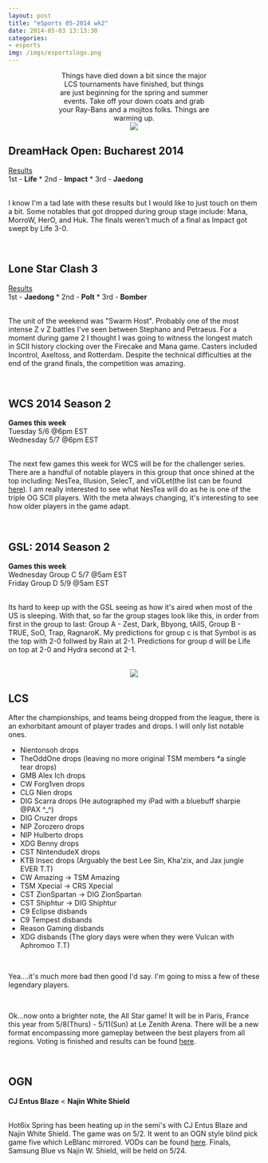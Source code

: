 ```yaml
---
layout: post
title: "eSports 05-2014 wk2"
date: 2014-05-03 13:13:30
categories:
- esports
img: /imgs/esportslogo.png
---
```


<div style='text-align:center;margin:0 20%;'>
  Things have died down a bit since the major LCS tournaments have finished, but things are just beginning for the spring and summer events. Take off your down coats and grab your Ray-Bans and a mojitos folks. Things are warming up.
</div>

<div style='text-align:center;'>
  <img src='{{site.base}}/imgs/starcraft_2_logo.jpg'/>
</div> 

<h2>DreamHack Open: Bucharest 2014</h2>
<div class='subtitle'>
<a href='http://wiki.teamliquid.net/starcraft2/2014_DreamHack_Open/Bucharest)'>Results</a><br/>
1st - <strong>Life</strong> * 2nd - <strong>Impact</strong> * 3rd - <strong>Jaedong</strong>
</div>
<br/>

I know I'm a tad late with these results but I would like to just touch on them a bit. Some notables that got dropped during group stage include: Mana, MorroW, HerO, and Huk. The finals weren't much of a final as Impact got swept by Life 3-0.

<br/>

<h2>Lone Star Clash 3</h2>
<div class='subtitle'>
<a href='http://wiki.teamliquid.net/starcraft2/Lone_Star_Clash_3'>Results</a><br/>
1st - <strong>Jaedong</strong> * 2nd - <strong>Polt</strong> * 3rd - <strong>Bomber</strong>
</div>
<br/>

The unit of the weekend was "Swarm Host". Probably one of the most intense Z v Z battles I've seen between Stephano and Petraeus. For a moment during game 2 I thought I was going to witness the longest match in SCII history clocking over the Firecake and Mana game. Casters included Incontrol, Axeltoss, and Rotterdam. Despite the technical difficulties at the end of the grand finals, the competition was amazing. 

<br/>

<h2>WCS 2014 Season 2</h2>
<div class='subtitle'>
<strong>Games this week</strong><br/>
Tuesday 5/6 @6pm EST<br/>
Wednesday 5/7 @6pm EST
</div>
<br/>

The next few games this week for WCS will be for the challenger series. There are a handful of notable players in this group that once shined at the top including: NesTea, Illusion, SelecT, and viOLet(the list can be found [here](http://wiki.teamliquid.net/starcraft2/2014_WCS_Season_2_America/Challenger)). I am really interested to see what NesTea will do as he is one of the triple OG SCII players. With the meta always changing, it's interesting to see how older players in the game adapt.

<br/>

<h2>GSL: 2014 Season 2</h2>
<div class='subtitle'>
<strong>Games this week</strong><br/>
Wednesday Group C 5/7 @5am EST<br/>
Friday Group D 5/9 @5am EST
</div>
<br/>

Its hard to keep up with the GSL seeing as how it's aired when most of the US is sleeping. With that, so far the group stages look like this, in order from first in the group to last: Group A - Zest, Dark, Bbyong, tAilS, Group B - TRUE, SoO, Trap, RagnaroK. My predictions for group c is that Symbol is as the top with 2-0 follwed by Rain at 2-1. Predictions for group d will be Life on top at 2-0 and Hydra second at 2-1.

<br/>

<div style='text-align:center;'>
  <img src='{{site.base}}/imgs/LoL_logo.png'/>
</div>
<h2>LCS</h2>

After the championships, and teams being dropped from the league, there is an exhorbitant amount of player trades and drops. I will only list notable ones.

- Nientonsoh drops
- TheOddOne drops (leaving no more original TSM members *a single tear drops)
- GMB Alex Ich drops
- CW Forg1ven drops
- CLG Nien drops
- DIG Scarra drops (He autographed my iPad with a bluebuff sharpie @PAX ^_^)
- DIG Cruzer drops
- NIP Zorozero drops
- NIP Hulberto drops
- XDG Benny drops
- CST NintendudeX drops
- KTB Insec drops (Arguably the best Lee Sin, Kha'zix, and Jax jungle EVER T.T)
- CW Amazing -> TSM Amazing
- TSM Xpecial -> CRS Xpecial
- CST ZionSpartan -> DIG ZionSpartan
- CST Shiphtur -> DIG Shiphtur
- C9 Eclipse disbands
- C9 Tempest disbands
- Reason Gaming disbands
- XDG disbands (The glory days were when they were Vulcan with Aphromoo T.T)

<br/>

Yea....it's much more bad then good I'd say. I'm going to miss a few of these legendary players.

<br/>

Ok...now onto a brighter note, the All Star game!
It will be in Paris, France this year from 5/8(Thurs) - 5/11(Sun) at Le Zenith Arena. There will be a new format encompassing more gameplay between the best players from all regions. Voting is finished and results can be found [here](http://na.lolesports.com/).

<br/>
<h2>OGN</h2>
<div class='subtitle'>
  <strong>CJ Entus Blaze</strong> < <strong>Najin White Shield</strong>
</div>
<br/>

Hot6ix Spring has been heating up in the semi's with CJ Entus Blaze and Najin White Shield. The game was on 5/2. It went to an OGN style blind pick game five which LeBlanc mirrored. VODs can be found [here](https://www.youtube.com/watch?v=mBL2ZAxjQJk).
Finals, Samsung Blue vs Najin W. Shield, will be held on 5/24.
